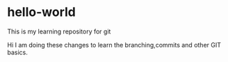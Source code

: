 # hello-world
This is my learning repository for git

Hi I am doing these changes to learn the branching,commits and other GIT basics.
